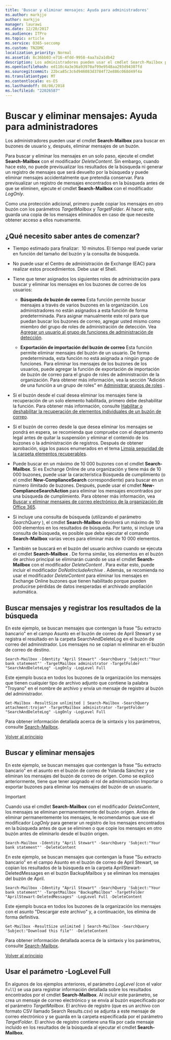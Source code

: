 ```yaml
---
title: 'Buscar y eliminar mensajes: Ayuda para administradores'
ms.author: markjjo
author: markjjo
manager: laurawi
ms.date: 12/20/2017
ms.audience: ITPro
ms.topic: article
ms.service: O365-seccomp
ms.custom: TN2DMC
localization_priority: Normal
ms.assetid: 8c36bb03-e716-4fdd-9958-4aa7a2a1db42
description: Los administradores pueden usar el cmdlet Search-Mailbox para buscar en buzones de usuario y, después, eliminar mensajes de un buzón.
ms.openlocfilehash: ed110c4a3e36a93970af99e9548aa293d94307fd
ms.sourcegitcommit: 22bca85c3c6d946083d3784f72e886c068d49f4a
ms.translationtype: MT
ms.contentlocale: es-ES
ms.lasthandoff: 08/06/2018
ms.locfileid: "22026587"
---
```

# <a name="search-for-and-delete-messages---admin-help"></a>Buscar y eliminar mensajes: Ayuda para administradores
  
Los administradores pueden usar el cmdlet **Search-Mailbox** para buscar en buzones de usuario y, después, eliminar mensajes de un buzón. 
  
Para buscar y eliminar los mensajes en un solo paso, ejecute el cmdlet **Search-Mailbox** con el modificador  _DeleteContent_. Sin embargo, cuando hace esto, no puede previsualizar los resultados de la búsqueda ni generar un registro de mensajes que será devuelto por la búsqueda y puede eliminar mensajes accidentalmente que pretendía conservar. Para previsualizar un registro de mensajes encontrados en la búsqueda antes de que se eliminen, ejecute el cmdlet **Search-Mailbox** con el modificador  _LogOnly_. 
  
Como una protección adicional, primero puede copiar los mensajes en otro buzón con los parámetros  _TargetMailbox_ y  _TargetFolder_. Al hacer esto, guarda una copia de los mensajes eliminados en caso de que necesite obtener acceso a ellos nuevamente. 
  
## <a name="what-do-i-need-to-know-before-i-begin"></a>¿Qué necesito saber antes de comenzar?
<a name="sectionSection0"> </a>

- Tiempo estimado para finalizar:  10 minutos. El tiempo real puede variar en función del tamaño del buzón y la consulta de búsqueda.
    
- No puede usar el Centro de administración de Exchange (EAC) para realizar estos procedimientos. Debe usar el Shell.
    
- Tiene que tener asignados los siguientes roles de administración para buscar y eliminar los mensajes en los buzones de correo de los usuarios:
    
  - **Búsqueda de buzón de correo** Esta función permite buscar mensajes a través de varios buzones en la organización. Los administradores no están asignados a esta función de forma predeterminada. Para asignar manualmente este rol para que puedan buscar los buzones de correo, agregar usted mismo como miembro del grupo de roles de administración de detección. Vea [Agregar un usuario al grupo de funciones de administración de detección](http://technet.microsoft.com/library/729e09d8-614b-431f-ae04-ae41fb4c628e.aspx).
    
  - **Exportación de importación del buzón de correo** Esta función permite eliminar mensajes del buzón de un usuario. De forma predeterminada, esta función no está asignada a ningún grupo de funciones. Para eliminar los mensajes de los buzones de los usuarios, puede agregar la función de exportación de importación de buzón de correo para el grupo de roles de administración de la organización. Para obtener más información, vea la sección "Adición de una función a un grupo de roles" en [Administrar grupos de roles](http://technet.microsoft.com/library/ab9b7a3b-bf67-4ba1-bde5-8e6ac174b82c.aspx) . 
    
- Si el buzón desde el cual desea eliminar los mensajes tiene la recuperación de un solo elemento habilitada, primero debe deshabilitar la función. Para obtener más información, consulte [Habilitar o deshabilitar la recuperación de elementos individuales de un buzón de correo](http://technet.microsoft.com/library/2e7f1bcd-8395-45ad-86ce-22868bd46af0.aspx).
    
- Si el buzón de correo desde la que desea eliminar los mensajes se pondrá en espera, se recomienda que compruebe con el departamento legal antes de quitar la suspensión y eliminar el contenido de los buzones o la administración de registros. Después de obtener aprobación, siga los pasos enumerados en el tema [Limpia seguridad de la carpeta elementos recuperables](http://technet.microsoft.com/library/82c310f8-de2f-46f2-8e1a-edb6055d6e69.aspx).
    
- Puede buscar en un máximo de 10 000 buzones con el cmdlet **Search-Mailbox**. Si es Exchange Online de una organización y tiene más de 10 000 buzones, puede usar la característica Búsqueda de cumplimiento (o el cmdlet **New-ComplianceSearch** correspondiente) para buscar en un número ilimitado de buzones. Después, puede usar el cmdlet **New-ComplianceSearchAction** para eliminar los mensajes encontrados por una búsqueda de cumplimiento. Para obtener más información, vea [Buscar y eliminar mensajes de correo electrónico de la organización de Office 365](https://go.microsoft.com/fwlink/p/?LinkId=786856).
    
- Si incluye una consulta de búsqueda (utilizando el parámetro  *SearchQuery*  ), el cmdlet **Search-Mailbox** devolverá un máximo de 10 000 elementos en los resultados de búsqueda. Por tanto, si incluye una consulta de búsqueda, es posible que deba ejecutar el comando **Search-Mailbox** varias veces para eliminar más de 10 000 elementos. 
    
- También se buscará en el buzón del usuario archivo cuando se ejecuta el cmdlet **Search-Mailbox** . De forma similar, los elementos en el buzón de archivo principal se eliminarán cuando se usa el cmdlet **Search-Mailbox** con el modificador _DeleteContent_ . Para evitar esto, puede incluir el modificador *DoNotIncludeArchive* . Además, se recomienda no usar el modificador _DeleteContent_ para eliminar los mensajes en Exchange Online buzones que tienen habilitado porque pueden producirse pérdidas de datos inesperadas el archivado ampliación automática. 
    
## <a name="search-messages-and-log-the-search-results"></a>Buscar mensajes y registrar los resultados de la búsqueda
<a name="sectionSection1"> </a>

En este ejemplo, se buscan mensajes que contengan la frase "Su extracto bancario" en el campo Asunto en el buzón de correo de April Stewart y se registra el resultado en la carpeta SearchAndDeleteLog en el buzón de correo del administrador. Los mensajes no se copian ni eliminar en el buzón de correo de destino.
  
```
Search-Mailbox -Identity "April Stewart" -SearchQuery 'Subject:"Your bank statement"' -TargetMailbox administrator -TargetFolder "SearchAndDeleteLog" -LogOnly -LogLevel Full
```

Este ejemplo busca en todos los buzones de la organización los mensajes que tienen cualquier tipo de archivo adjunto que contiene la palabra "Troyano" en el nombre de archivo y envía un mensaje de registro al buzón del administrador.
  
```
Get-Mailbox -ResultSize unlimited | Search-Mailbox -SearchQuery attachment:trojan* -TargetMailbox administrator -TargetFolder "SearchAndDeleteLog" -LogOnly -LogLevel Full
```

Para obtener información detallada acerca de la sintaxis y los parámetros, consulte [Search-Mailbox](http://technet.microsoft.com/library/9ee3b02c-d343-4816-a583-a90b1fad4b26.aspx).
  
[Volver al principio](search-for-and-delete-messagesadmin-help.md#top)
  
## <a name="search-and-delete-messages"></a>Buscar y eliminar mensajes
<a name="sectionSection2"> </a>

En este ejemplo, se buscan mensajes que contengan la frase "Su extracto bancario" en el asunto en el buzón de correo de Yolanda Sánchez y se eliminan los mensajes del buzón de correo de origen. Como se explicó anteriormente, tiene que tener asignado el rol de administración Importar o exportar buzones para eliminar los mensajes del buzón de un usuario.
  
> [!IMPORTANT]
> Cuando usa el cmdlet **Search-Mailbox** con el modificador  _DeleteContent_, los mensajes se eliminan permanentemente del buzón origen. Antes de eliminar permanentemente los mensajes, le recomendamos que use el modificador  _LogOnly_ para generar un registro de los mensajes encontrados en la búsqueda antes de que se eliminen o que copie los mensajes en otro buzón antes de eliminarlo desde el buzón origen. 
  
```
Search-Mailbox -Identity "April Stewart" -SearchQuery 'Subject:"Your bank statement"' -DeleteContent
```

En este ejemplo, se buscan mensajes que contengan la frase "Su extracto bancario" en el campo Asunto en el buzón de correo de April Stewart, se copian los resultados de la búsqueda en la carpeta AprilStewart-DeletedMessages en el buzón BackupMailbox y se eliminan los mensajes del buzón de April.
  
```
Search-Mailbox -Identity "April Stewart" -SearchQuery 'Subject:"Your bank statement"' -TargetMailbox "BackupMailbox" -TargetFolder "AprilStewart-DeletedMessages" -LogLevel Full -DeleteContent
```

Este ejemplo busca en todos los buzones de la organización los mensajes con el asunto "Descargar este archivo" y, a continuación, los elimina de forma definitiva. 
  
```
Get-Mailbox -ResultSize unlimited | Search-Mailbox -SearchQuery 'Subject:"Download this file"' -DeleteContent
```

Para obtener información detallada acerca de la sintaxis y los parámetros, consulte [Search-Mailbox](http://technet.microsoft.com/library/9ee3b02c-d343-4816-a583-a90b1fad4b26.aspx).
  
[Volver al principio](search-for-and-delete-messagesadmin-help.md#top)
  
## <a name="using-the--loglevel-full-parameter"></a>Usar el parámetro -LogLevel Full
<a name="sectionSection3"> </a>

En algunos de los ejemplos anteriores, el parámetro  _LogLevel_ (con el valor  `Full`) se usa para registrar información detallada sobre los resultados encontrados por el cmdlet **Search-Mailbox**. Al incluir este parámetro, se crea un mensaje de correo electrónico y se envía al buzón especificado por el parámetro  _TargetMailbox_. El archivo de registro (que es un archivo con formato CSV llamado Search Results.csv) se adjunta a este mensaje de correo electrónico y se guarda en la carpeta especificada por el parámetro  _TargetFolder_. El archivo de registro contiene una fila por cada mensaje incluido en los resultados de la búsqueda al ejecutar el cmdlet **Search-Mailbox**. 
  

